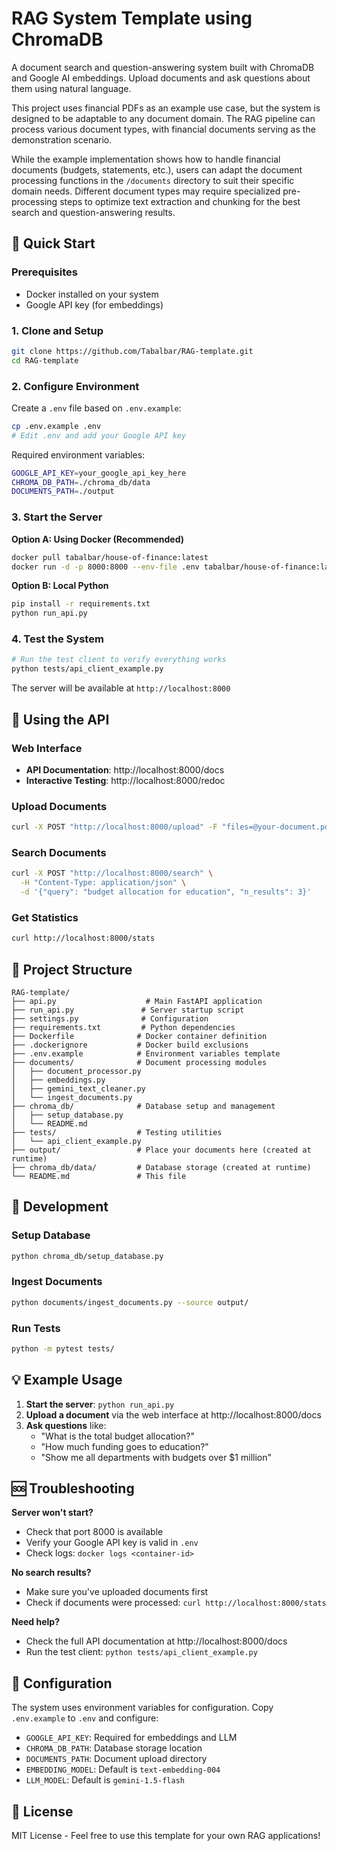 # RAG System Template using ChromaDB

A document search and question-answering system built with ChromaDB and Google AI embeddings. Upload documents and ask questions about them using natural language.

This project uses financial PDFs as an example use case, but the system is designed to be adaptable to any document domain. The RAG pipeline can process various document types, with financial documents serving as the demonstration scenario.

While the example implementation shows how to handle financial documents (budgets, statements, etc.), users can adapt the document processing functions in the `/documents` directory to suit their specific domain needs. Different document types may require specialized pre-processing steps to optimize text extraction and chunking for the best search and question-answering results.

## 🚀 Quick Start

### Prerequisites
- Docker installed on your system
- Google API key (for embeddings)

### 1. Clone and Setup
```bash
git clone https://github.com/Tabalbar/RAG-template.git
cd RAG-template
```

### 2. Configure Environment
Create a `.env` file based on `.env.example`:
```bash
cp .env.example .env
# Edit .env and add your Google API key
```

Required environment variables:
```bash
GOOGLE_API_KEY=your_google_api_key_here
CHROMA_DB_PATH=./chroma_db/data
DOCUMENTS_PATH=./output
```

### 3. Start the Server

**Option A: Using Docker (Recommended)**
```bash
docker pull tabalbar/house-of-finance:latest
docker run -d -p 8000:8000 --env-file .env tabalbar/house-of-finance:latest
```

**Option B: Local Python**
```bash
pip install -r requirements.txt
python run_api.py
```

### 4. Test the System
```bash
# Run the test client to verify everything works
python tests/api_client_example.py
```

The server will be available at `http://localhost:8000`

## 📖 Using the API

### Web Interface
- **API Documentation**: http://localhost:8000/docs
- **Interactive Testing**: http://localhost:8000/redoc

### Upload Documents
```bash
curl -X POST "http://localhost:8000/upload" -F "files=@your-document.pdf"
```

### Search Documents
```bash
curl -X POST "http://localhost:8000/search" \
  -H "Content-Type: application/json" \
  -d '{"query": "budget allocation for education", "n_results": 3}'
```

### Get Statistics
```bash
curl http://localhost:8000/stats
```

## 📁 Project Structure

```
RAG-template/
├── api.py                    # Main FastAPI application
├── run_api.py               # Server startup script
├── settings.py              # Configuration
├── requirements.txt         # Python dependencies
├── Dockerfile              # Docker container definition
├── .dockerignore           # Docker build exclusions
├── .env.example            # Environment variables template
├── documents/              # Document processing modules
│   ├── document_processor.py
│   ├── embeddings.py
│   ├── gemini_text_cleaner.py
│   └── ingest_documents.py
├── chroma_db/              # Database setup and management
│   ├── setup_database.py
│   └── README.md
├── tests/                  # Testing utilities
│   └── api_client_example.py
├── output/                 # Place your documents here (created at runtime)
├── chroma_db/data/         # Database storage (created at runtime)
└── README.md               # This file
```

## 🔧 Development

### Setup Database
```bash
python chroma_db/setup_database.py
```

### Ingest Documents
```bash
python documents/ingest_documents.py --source output/
```

### Run Tests
```bash
python -m pytest tests/
```

## 💡 Example Usage

1. **Start the server**: `python run_api.py`
2. **Upload a document** via the web interface at http://localhost:8000/docs
3. **Ask questions** like:
   - "What is the total budget allocation?"
   - "How much funding goes to education?"
   - "Show me all departments with budgets over $1 million"

## 🆘 Troubleshooting

**Server won't start?**
- Check that port 8000 is available
- Verify your Google API key is valid in `.env`
- Check logs: `docker logs <container-id>`

**No search results?**
- Make sure you've uploaded documents first
- Check if documents were processed: `curl http://localhost:8000/stats`

**Need help?**
- Check the full API documentation at http://localhost:8000/docs
- Run the test client: `python tests/api_client_example.py`

## 🔧 Configuration

The system uses environment variables for configuration. Copy `.env.example` to `.env` and configure:

- `GOOGLE_API_KEY`: Required for embeddings and LLM
- `CHROMA_DB_PATH`: Database storage location
- `DOCUMENTS_PATH`: Document upload directory
- `EMBEDDING_MODEL`: Default is `text-embedding-004`
- `LLM_MODEL`: Default is `gemini-1.5-flash`

## 📄 License

MIT License - Feel free to use this template for your own RAG applications! 